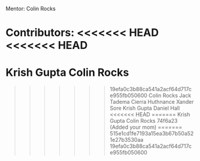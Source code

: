 Mentor:
Colin Rocks

Contributors:
<<<<<<< HEAD
<<<<<<< HEAD
=======
Krish Gupta
Colin Rocks
=======
>>>>>>> 19efa0c3b88ca541a2acf64d717ce955fb050600
Colin Rocks
Jack Tadema
Cierra Huthnance
Xander Sore
Krish Gupta
Daniel Hall
<<<<<<< HEAD
=======
Krish Gupta
Colin Rocks
>>>>>>> 74f6a23 (Added your mom)
=======
>>>>>>> 515e1cd1fe7193a15ea3b67b50a521e27b3530aa
>>>>>>> 19efa0c3b88ca541a2acf64d717ce955fb050600

